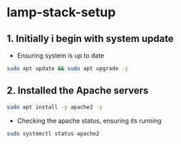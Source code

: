 # lamp-stack-setup

## 1. Initially i begin with system update

- Ensuring system is up to date

```bash
sudo apt update && sudo apt upgrade -y
```
## 2. Installed the Apache servers
```bash
sudo apt install -y apache2 -y
```
- Checking the apache status, ensuring its running
```bash
sudo systemctl status apache2
```


